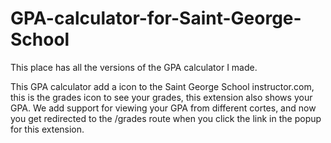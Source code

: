 # GPA-calculator-for-Saint-George-School
This place has all the versions of the GPA calculator I made.

This GPA calculator add a icon to the Saint George School instructor.com, this is the grades icon to see your grades, this extension also shows your GPA. We add support for viewing your GPA from different cortes, and now you get redirected to the /grades route when you click the link in the popup for this extension.

